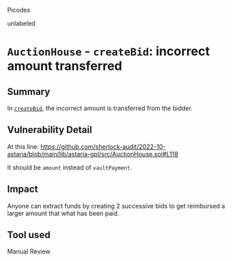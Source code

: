Picodes

unlabeled

# `AuctionHouse` - `createBid`: incorrect amount transferred

## Summary
In [`createBid`](https://github.com/sherlock-audit/2022-10-astaria/blob/main/lib/astaria-gpl/src/AuctionHouse.sol#L118), the incorrect amount is transferred from the bidder.

## Vulnerability Detail
At this line: https://github.com/sherlock-audit/2022-10-astaria/blob/main/lib/astaria-gpl/src/AuctionHouse.sol#L118

It should be `amount` instead of `vaultPayment`.

## Impact
Anyone can extract funds by creating 2 successive bids to get reimbursed a larger amount that what has been paid.

## Tool used

Manual Review

